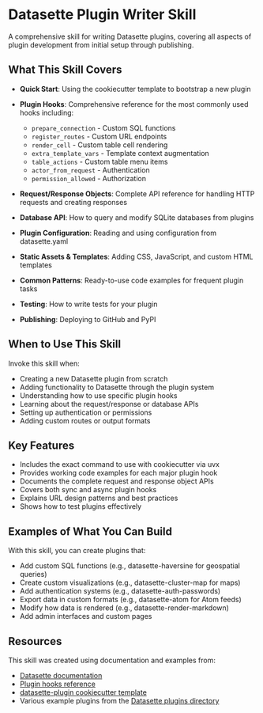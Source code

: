 # Datasette Plugin Writer Skill

A comprehensive skill for writing Datasette plugins, covering all aspects of plugin development from initial setup through publishing.

## What This Skill Covers

- **Quick Start**: Using the cookiecutter template to bootstrap a new plugin
- **Plugin Hooks**: Comprehensive reference for the most commonly used hooks including:
  - `prepare_connection` - Custom SQL functions
  - `register_routes` - Custom URL endpoints
  - `render_cell` - Custom table cell rendering
  - `extra_template_vars` - Template context augmentation
  - `table_actions` - Custom table menu items
  - `actor_from_request` - Authentication
  - `permission_allowed` - Authorization

- **Request/Response Objects**: Complete API reference for handling HTTP requests and creating responses
- **Database API**: How to query and modify SQLite databases from plugins
- **Plugin Configuration**: Reading and using configuration from datasette.yaml
- **Static Assets & Templates**: Adding CSS, JavaScript, and custom HTML templates
- **Common Patterns**: Ready-to-use code examples for frequent plugin tasks
- **Testing**: How to write tests for your plugin
- **Publishing**: Deploying to GitHub and PyPI

## When to Use This Skill

Invoke this skill when:
- Creating a new Datasette plugin from scratch
- Adding functionality to Datasette through the plugin system
- Understanding how to use specific plugin hooks
- Learning about the request/response or database APIs
- Setting up authentication or permissions
- Adding custom routes or output formats

## Key Features

- Includes the exact command to use with cookiecutter via uvx
- Provides working code examples for each major plugin hook
- Documents the complete request and response object APIs
- Covers both sync and async plugin hooks
- Explains URL design patterns and best practices
- Shows how to test plugins effectively

## Examples of What You Can Build

With this skill, you can create plugins that:
- Add custom SQL functions (e.g., datasette-haversine for geospatial queries)
- Create custom visualizations (e.g., datasette-cluster-map for maps)
- Add authentication systems (e.g., datasette-auth-passwords)
- Export data in custom formats (e.g., datasette-atom for Atom feeds)
- Modify how data is rendered (e.g., datasette-render-markdown)
- Add admin interfaces and custom pages

## Resources

This skill was created using documentation and examples from:
- [Datasette documentation](https://docs.datasette.io/)
- [Plugin hooks reference](https://docs.datasette.io/en/stable/plugin_hooks.html)
- [datasette-plugin cookiecutter template](https://github.com/simonw/datasette-plugin)
- Various example plugins from the [Datasette plugins directory](https://datasette.io/plugins)

